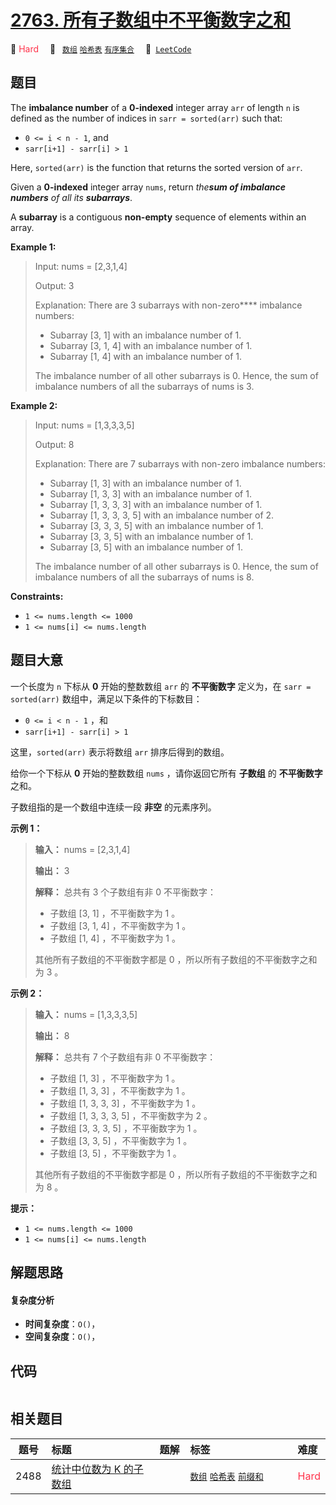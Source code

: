 # [2763. 所有子数组中不平衡数字之和](https://leetcode.com/problems/sum-of-imbalance-numbers-of-all-subarrays)

🔴 <font color=#ff334b>Hard</font>&emsp; 🔖&ensp; [`数组`](/leetcode/outline/tag/array.md) [`哈希表`](/leetcode/outline/tag/hash-table.md) [`有序集合`](/leetcode/outline/tag/ordered-set.md)&emsp; 🔗&ensp;[`LeetCode`](https://leetcode.com/problems/sum-of-imbalance-numbers-of-all-subarrays)


## 题目

The **imbalance number** of a **0-indexed** integer array `arr` of length `n`
is defined as the number of indices in `sarr = sorted(arr)` such that:

  * `0 <= i < n - 1`, and
  * `sarr[i+1] - sarr[i] > 1`

Here, `sorted(arr)` is the function that returns the sorted version of `arr`.

Given a **0-indexed** integer array `nums`, return _the**sum of imbalance
numbers** of all its **subarrays**_.

A **subarray** is a contiguous **non-empty** sequence of elements within an
array.



**Example 1:**

> Input: nums = [2,3,1,4]
> 
> Output: 3
> 
> Explanation: There are 3 subarrays with non-zero**** imbalance numbers:
> - Subarray [3, 1] with an imbalance number of 1.
> - Subarray [3, 1, 4] with an imbalance number of 1.
> - Subarray [1, 4] with an imbalance number of 1.
> 
> The imbalance number of all other subarrays is 0. Hence, the sum of imbalance numbers of all the subarrays of nums is 3. 

**Example 2:**

> Input: nums = [1,3,3,3,5]
> 
> Output: 8
> 
> Explanation: There are 7 subarrays with non-zero imbalance numbers:
> - Subarray [1, 3] with an imbalance number of 1.
> - Subarray [1, 3, 3] with an imbalance number of 1.
> - Subarray [1, 3, 3, 3] with an imbalance number of 1.
> - Subarray [1, 3, 3, 3, 5] with an imbalance number of 2. 
> - Subarray [3, 3, 3, 5] with an imbalance number of 1. 
> - Subarray [3, 3, 5] with an imbalance number of 1.
> - Subarray [3, 5] with an imbalance number of 1.
> 
> The imbalance number of all other subarrays is 0. Hence, the sum of imbalance numbers of all the subarrays of nums is 8. 



**Constraints:**

  * `1 <= nums.length <= 1000`
  * `1 <= nums[i] <= nums.length`


## 题目大意

一个长度为 `n` 下标从 **0**  开始的整数数组 `arr` 的 **不平衡数字**  定义为，在 `sarr = sorted(arr)`
数组中，满足以下条件的下标数目：

  * `0 <= i < n - 1` ，和
  * `sarr[i+1] - sarr[i] > 1`

这里，`sorted(arr)` 表示将数组 `arr` 排序后得到的数组。

给你一个下标从 **0**  开始的整数数组 `nums` ，请你返回它所有 **子数组**  的 **不平衡数字**  之和。

子数组指的是一个数组中连续一段 **非空**  的元素序列。



**示例 1：**

> 
> 
> 
> 
> 
> **输入：** nums = [2,3,1,4]
> 
> **输出：** 3
> 
> **解释：** 总共有 3 个子数组有非 0 不平衡数字：
> - 子数组 [3, 1] ，不平衡数字为 1 。
> - 子数组 [3, 1, 4] ，不平衡数字为 1 。
> - 子数组 [1, 4] ，不平衡数字为 1 。
> 
> 其他所有子数组的不平衡数字都是 0 ，所以所有子数组的不平衡数字之和为 3 。
> 
> 

**示例 2：**

> 
> 
> 
> 
> 
> **输入：** nums = [1,3,3,3,5]
> 
> **输出：** 8
> 
> **解释：** 总共有 7 个子数组有非 0 不平衡数字：
> - 子数组 [1, 3] ，不平衡数字为 1 。
> - 子数组 [1, 3, 3] ，不平衡数字为 1 。
> - 子数组 [1, 3, 3, 3] ，不平衡数字为 1 。
> - 子数组 [1, 3, 3, 3, 5] ，不平衡数字为 2 。
> - 子数组 [3, 3, 3, 5] ，不平衡数字为 1 。
> - 子数组 [3, 3, 5] ，不平衡数字为 1 。
> - 子数组 [3, 5] ，不平衡数字为 1 。
> 
> 其他所有子数组的不平衡数字都是 0 ，所以所有子数组的不平衡数字之和为 8 。



**提示：**

  * `1 <= nums.length <= 1000`
  * `1 <= nums[i] <= nums.length`


## 解题思路

#### 复杂度分析

- **时间复杂度**：`O()`，
- **空间复杂度**：`O()`，

## 代码

```javascript

```

## 相关题目

<!-- prettier-ignore -->
| 题号 | 标题 | 题解 | 标签 | 难度 |
| :------: | :------ | :------: | :------ | :------ |
| 2488 | [统计中位数为 K 的子数组](https://leetcode.com/problems/count-subarrays-with-median-k) |  |  [`数组`](/leetcode/outline/tag/array.md) [`哈希表`](/leetcode/outline/tag/hash-table.md) [`前缀和`](/leetcode/outline/tag/prefix-sum.md) | <font color=#ff334b>Hard</font> |

<style>
.blue {
    background-color: #096dd9;
    padding: 0.25rem 0.5rem;
    margin: 0;
    font-size: 0.85em;
    border-radius: 3px;
    color: white;
    font-weight: 500;
}
table th:first-of-type { width: 10%; }
table th:nth-of-type(2) { width: 35%; }
table th:nth-of-type(3) { width: 10%; }
table th:nth-of-type(4) { width: 35%; }
table th:nth-of-type(5) { width: 10%; }
</style>
